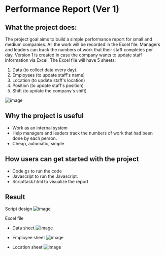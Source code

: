 # Performance Report (Ver 1)

## What the project does:
The project goal aims to build a simple performance report for small and medium companies. All the work will be recorded in the Excel file. Managers and leaders can track the numbers of work that their staff completes per day.
Version 1 is created in case the company wants to update staff information via Excel. The Excel file will have 5 sheets: 
1. Data (to collect data every day). 
2. Employees (to update staff's name)
3. Location (to update staff's location)
4. Position (to update staff's position)
5. Shift (to update the company's shift)

![image](https://github.com/dohangha/Perfomance-Report/assets/108347421/804bc661-39e2-4478-8413-2df8b9293c3c)


## Why the project is useful
- Work as an internal system
- Help managers and leaders track the numbers of work that had been done by each person.
- Cheap, automatic, simple

## How users can get started with the project
- Code.gs to run the code
- Javascript to run the Javascript.
- Scripttask.html to visualize the report

## Result
Script design
![image](https://github.com/dohangha/Perfomance-Report/assets/108347421/4579c14c-07f3-4898-b46b-12cf20711851)


Excel file 
- Data sheet
![image](https://github.com/dohangha/Perfomance-Report/assets/108347421/902e21e8-18ca-41ad-ae91-7dfbff7d03ea)

- Employee sheet
![image](https://github.com/dohangha/Perfomance-Report/assets/108347421/78af6c00-99d6-494a-bbd4-c51a4a34134d)

- Location sheet
![image](https://github.com/dohangha/Perfomance-Report/assets/108347421/b08bee1d-5349-417f-a8e6-f87f3598ca7b)




